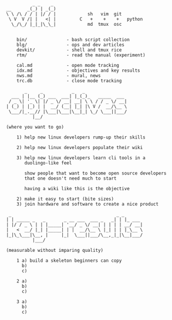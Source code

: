 
                  _ _    _
        __      _(_) | _(_)
        \ \ /\ / / | |/ / |            sh   vim  git
         \ V  V /| |   <| |         C   +    +    +   python
          \_/\_/ |_|_|\_\_|            md  tmux  osc


            bin/               - bash script collection
            blg/               - ops and dev articles
            devkit/            - shell and tmux rice
            rtm/               - read the manual (experiment)

            cal.md             - open mode tracking
            idx.md             - objectives and key results
            nws.md             - mural, news
            trc.db             - close mode tracking

               _     _           _   _
          ___ | |__ (_) ___  ___| |_(_)_   _____  ___
         / _ \| '_ \| |/ _ \/ __| __| \ \ / / _ \/ __|
        | (_) | |_) | |  __/ (__| |_| |\ V /  __/\__ \
         \___/|_.__// |\___|\___|\__|_| \_/ \___||___/
                  |__/

        (where you want to go)

            1) help new linux developers rump-up their skills

            2) help new linux developers populate their wiki

            3) help new linux developers learn cli tools in a
               duolingo-like feel

               show people that want to become open source developers
               that one doesn't need much to start

               having a wiki like this is the objective

            2) make it easy to start (bite sizes)
            3) join hardware and software to create a nice product

         _                                        _ _
        | | _____ _   _       _ __ ___  ___ _   _| | |_ ___
        | |/ / _ \ | | |_____| '__/ _ \/ __| | | | | __/ __|
        |   <  __/ |_| |_____| | |  __/\__ \ |_| | | |_\__ \
        |_|\_\___|\__, |     |_|  \___||___/\__,_|_|\__|___/
                  |___/

        (measurable without imparing quality)

            1 a) build a skeleton beginners can copy
              b)
              c)

            2 a)
              b)
              c)

            3 a)
              b)
              c)

